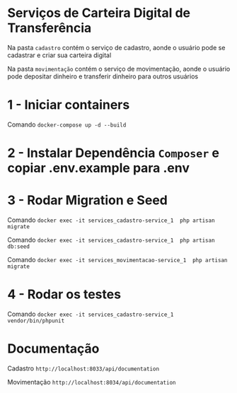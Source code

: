 # Serviços de Carteira Digital de Transferência

Na pasta `cadastro` contém o serviço de cadastro, aonde o usuário pode se cadastrar e criar sua carteira digital


Na pasta `movimentação` contém o serviço de movimentação, aonde o usuário pode depositar dinheiro e transferir dinheiro para outros usuários


# 1 - Iniciar containers 

Comando `docker-compose up -d --build`

# 2 - Instalar Dependência `Composer` e copiar .env.example para .env

# 3 - Rodar Migration e Seed

Comando `docker exec -it services_cadastro-service_1  php artisan migrate`

Comando `docker exec -it services_cadastro-service_1  php artisan db:seed`

Comando `docker exec -it services_movimentacao-service_1  php artisan migrate`

# 4 - Rodar os testes
Comando `docker exec -it services_cadastro-service_1  vendor/bin/phpunit`


# Documentação

Cadastro `http://localhost:8033/api/documentation`

Movimentação `http://localhost:8034/api/documentation`
